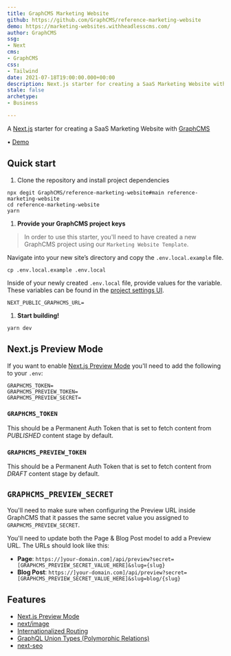 ```yaml
---
title: GraphCMS Marketing Website
github: https://github.com/GraphCMS/reference-marketing-website
demo: https://marketing-websites.withheadlesscms.com/
author: GraphCMS
ssg:
- Next
cms:
- GraphCMS
css:
- Tailwind
date: 2021-07-18T19:00:00.000+00:00
description: Next.js starter for creating a SaaS Marketing Website with GraphCMS
stale: false
archetype:
- Business

---
```

A [Next.js](https://nextjs.org/) starter for creating a SaaS Marketing Website with [GraphCMS](https://graphcms.com)

• [Demo](https://marketing-websites.withheadlesscms.com/)

## Quick start

1. Clone the repository and install project dependencies

```shell
npx degit GraphCMS/reference-marketing-website#main reference-marketing-website
cd reference-marketing-website
yarn
```

1. **Provide your GraphCMS project keys**

> In order to use this starter, you'll need to have created a new GraphCMS project using our `Marketing Website Template`.

Navigate into your new site’s directory and copy the `.env.local.example` file.

```shell
cp .env.local.example .env.local
```

Inside of your newly created `.env.local` file, provide values for the variable. These variables can be found in the [project settings UI](https://graphcms.com/docs/guides/concepts/apis#working-with-apis).

```env
NEXT_PUBLIC_GRAPHCMS_URL=
```

1. **Start building!**

```shell
yarn dev
```

## Next.js Preview Mode

If you want to enable [Next.js Preview Mode](https://nextjs.org/docs/advanced-features/preview-mode) you'll need to add the following to your `.env`:

```env
GRAPHCMS_TOKEN=
GRAPHCMS_PREVIEW_TOKEN=
GRAPHCMS_PREVIEW_SECRET=
```

### `GRAPHCMS_TOKEN`

This should be a Permanent Auth Token that is set to fetch content from _PUBLISHED_ content stage by default.

### `GRAPHCMS_PREVIEW_TOKEN`

This should be a Permanent Auth Token that is set to fetch content from _DRAFT_ content stage by default.

## `GRAPHCMS_PREVIEW_SECRET`

You'll need to make sure when configuring the Preview URL inside GraphCMS that it passes the same secret value you assigned to `GRAPHCMS_PREVIEW_SECRET`.

You'll need to update both the Page & Blog Post model to add a Preview URL. The URLs should look like this:

* **Page**: `https://]your-domain.com]/api/preview?secret=[GRAPHCMS_PREVIEW_SECRET_VALUE_HERE]&slug={slug}`
* **Blog Post**: `https://]your-domain.com]/api/preview?secret=[GRAPHCMS_PREVIEW_SECRET_VALUE_HERE]&slug=blog/{slug}`

## Features

* [Next.js Preview Mode](https://nextjs.org/docs/advanced-features/preview-mode)
* [next/image](https://nextjs.org/docs/api-reference/next/image)
* [Internationalized Routing](https://nextjs.org/docs/advanced-features/i18n-routing)
* [GraphQL Union Types (Polymorphic Relations)](https://graphcms.com/docs/schema/field-types)
* [next-seo](https://www.npmjs.com/package/next-seo)